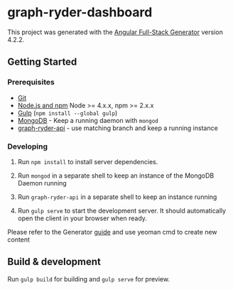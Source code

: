 # graph-ryder-dashboard

This project was generated with the [Angular Full-Stack Generator](https://github.com/DaftMonk/generator-angular-fullstack) version 4.2.2.

## Getting Started

### Prerequisites

- [Git](https://git-scm.com/)
- [Node.js and npm](nodejs.org) Node >= 4.x.x, npm >= 2.x.x
- [Gulp](http://gulpjs.com/) (`npm install --global gulp`)
- [MongoDB](https://www.mongodb.org/) - Keep a running daemon with `mongod`
- [graph-ryder-api](https://github.com/norbertFeron/graph-ryder-api) - use matching branch and keep a running instance

### Developing

1. Run `npm install` to install server dependencies.

2. Run `mongod` in a separate shell to keep an instance of the MongoDB Daemon running

3. Run `graph-ryder-api` in a separate shell to keep an instance running

4. Run `gulp serve` to start the development server. It should automatically open the client in your browser when ready.

Please refer to the Generator [guide](https://angular-fullstack.github.io/guides/) and use yeoman cmd to create new content

## Build & development

Run `gulp build` for building and `gulp serve` for preview.
